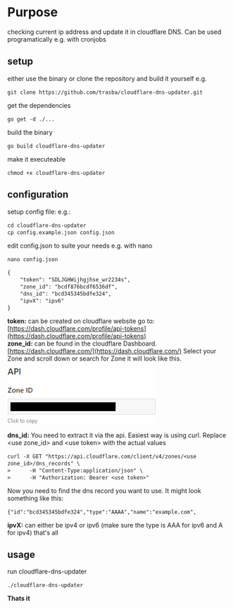 # Purpose
checking current ip address and update it in cloudflare DNS. Can be used programatically e.g. with cronjobs
## setup
either use the binary or clone the repository and build it yourself
e.g.
```
git clone https://github.com/trasba/cloudflare-dns-updater.git
```
get the dependencies
```
go get -d ./...
```
build the binary
```
go build cloudflare-dns-updater
```
make it executeable
```
chmod +x cloudflare-dns-updater
```
## configuration
setup config file:
e.g.:
```
cd cloudflare-dns-updater
cp config.example.json config.json
```
edit config.json to suite your needs e.g. with nano

```
nano config.json
```
```
{
    "token": "SDLJGHWijhgjhse_wr2234s",
    "zone_id": "bcdf876bcdf6536df",
    "dns_id": "bcd345345bdfe324",
    "ipvX": "ipv6"
}
```
**token:** can be created on cloudflare website go to: [https://dash.cloudflare.com/profile/api-tokens](https://dash.cloudflare.com/profile/api-tokens)  
**zone_id:** can be found in the cloudflare Dashboard. [https://dash.cloudflare.com/](https://dash.cloudflare.com/) Select your Zone and scroll down or search for Zone it will look like this.  
  
<img src="images/zoneid.png">  
  
**dns_id:** You need to extract it via the api. Easiest way is using curl. Replace \<use zone_id\> and \<use token\> with the actual values   
```
curl -X GET "https://api.cloudflare.com/client/v4/zones/<use zone_id>/dns_records" \
>      -H "Content-Type:application/json" \
>      -H "Authorization: Bearer <use token>" 
```
Now you need to find the dns record you want to use. It might look something like this:  
```
{"id":"bcd345345bdfe324","type":"AAAA","name":"example.com",
```
**ipvX:** can either be ipv4 or ipv6 (make sure the type is AAA for ipv6 and A for ipv4)
that's all
## usage
run cloudflare-dns-updater
```
./cloudflare-dns-updater
```
**Thats it**
